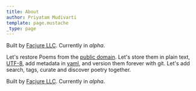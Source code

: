 ```yaml
---
title: About
author: Priyatam Mudivarti
template: page.mustache
_type: page
---
```


Built by [Facjure LLC](http://www.facjure.com). Currently in _alpha_.   

Let's restore Poems from the [public domain](http://www.gutenberg.or). Let's store them in plain text, [UTF-8](http://en.wikipedia.org/wiki/UTF-8), add metadata in [yaml](http://en.wikipedia.org/wiki/YAML), and version them forever with git. Let's add search, tags, curate and discover poetry together.

Built by [Facjure LLC](http://www.facjure.com). Currently in _alpha_.
